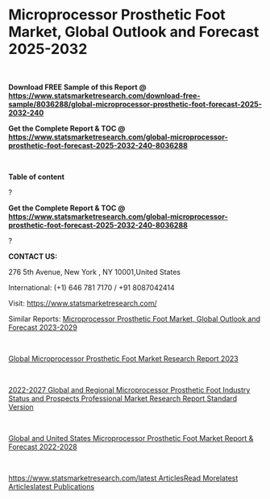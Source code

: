 <h1>Microprocessor Prosthetic Foot Market, Global Outlook and Forecast 2025-2032</h1><br/><p><strong>Download FREE Sample of this Report @ <a href="https://www.statsmarketresearch.com/download-free-sample/8036288/global-microprocessor-prosthetic-foot-forecast-2025-2032-240">https://www.statsmarketresearch.com/download-free-sample/8036288/global-microprocessor-prosthetic-foot-forecast-2025-2032-240</a></strong></p>
 
 
 
 <div><b>Get the Complete Report & TOC @ <a href="https://www.statsmarketresearch.com/global-microprocessor-prosthetic-foot-forecast-2025-2032-240-8036288">https://www.statsmarketresearch.com/global-microprocessor-prosthetic-foot-forecast-2025-2032-240-8036288</a></b></div>
 
 
 
 <p><br />
 
 <b>Table of content</b></p>
 
 
 
 <p>? </p>
 
 
 
 <div><b>Get the Complete Report & TOC @ <a href="https://www.statsmarketresearch.com/global-microprocessor-prosthetic-foot-forecast-2025-2032-240-8036288">https://www.statsmarketresearch.com/global-microprocessor-prosthetic-foot-forecast-2025-2032-240-8036288</a></b></div>
 
 
 
 <p>? </p>
 
 
 
 <p><b>CONTACT US:</b><br />
 
 276 5th Avenue, New York , NY 10001,United States<br />
 
 International: (+1) 646 781 7170 / +91 8087042414<br />
 
 Visit: <a href="https://www.statsmarketresearch.com/">https://www.statsmarketresearch.com/</a><br />
 
 Similar Reports: <a href="https://www.statsmarketresearch.com/global-microprocessor-prosthetic-foot-forecast-2025-2032-240-8036288">Microprocessor Prosthetic Foot Market, Global Outlook and Forecast 2023-2029</a><br />
 
 <br />
 
 <a href="https://www.statsmarketresearch.com/global-microprocessor-prosthetic-foot-forecast-2025-2032-240-8036288">Global Microprocessor Prosthetic Foot Market Research Report 2023</a><br />
 
 <br />
 
 <a href="https://www.statsmarketresearch.com/global-microprocessor-prosthetic-foot-forecast-2025-2032-240-8036288">2022-2027 Global and Regional Microprocessor Prosthetic Foot Industry Status and Prospects Professional Market Research Report Standard Version</a><br />
 
 <br />
 
 <a href="https://www.statsmarketresearch.com/global-microprocessor-prosthetic-foot-forecast-2025-2032-240-8036288">Global and United States Microprocessor Prosthetic Foot Market Report & Forecast 2022-2028</a><br />
 
 <br />
 
 <a href="https://gyeongbokgung.com">https://www.statsmarketresearch.com/</a><a href="https://hallyeomaritime.com">latest Articles</a><a href="https://jingwansa.com">Read More</a><a href="https://nguoiviet.jp/">latest Articles</a><a href="https://www.intelmarketresearch.com/">latest Publications</a></p>